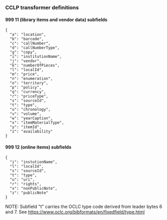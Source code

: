 ### CCLP transformer definitions

#### 999 11 (library items and vendor data) subfields
```
{
  "a": "location",
  "b": "barcode",
  "c": "callNumber",
  "d": "callNumberType",
  "g": "copy",
  "i": "institutionName",
  "j": "vendor",
  "k": "numberOfPieces",
  "l": "localId",
  "m": "price",
  "n": "enumeration",
  "o": "territory",
  "p": "policy",
  "q": "currency",
  "r": "priceType",
  "s": "sourceId",
  "t": "type",
  "u": "chronology",
  "v": "volume",
  "w": "yearCaption",
  "x": "itemMaterialType",
  "y": "itemId",
  "z": "availability"
}
```

#### 999 12 (online items) subfields
```
{
  "i": "instutionName",
  "l": "localId",
  "s": "sourceId",
  "t": "type",
  "u": "uri",
  "r": "rights",
  "x": "nonPublicNote",
  "z": "publicNote"
}
```

NOTE: Subfield "t" carries the OCLC type code derived from leader bytes 6 and 7.  See https://www.oclc.org/bibformats/en/fixedfield/type.html
